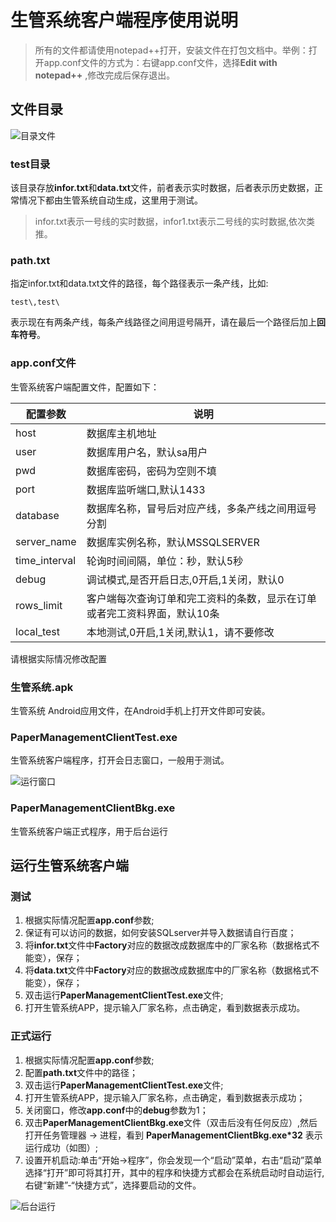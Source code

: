 # 生管系统客户端程序使用说明 #

> 所有的文件都请使用notepad++打开，安装文件在打包文档中。举例：打开app.conf文件的方式为：右键app.conf文件，选择**Edit with notepad++** ,修改完成后保存退出。

## 文件目录 ##

![目录文件](https://i.imgur.com/5ALAMMo.png)

### test目录 ###

该目录存放**infor.txt**和**data.txt**文件，前者表示实时数据，后者表示历史数据，正常情况下都由生管系统自动生成，这里用于测试。

> infor.txt表示一号线的实时数据，infor1.txt表示二号线的实时数据,依次类推。

### path.txt ###

指定infor.txt和data.txt文件的路径，每个路径表示一条产线，比如:

    test\,test\

表示现在有两条产线，每条产线路径之间用逗号隔开，请在最后一个路径后加上**回车符号**。

### app.conf文件 ###

生管系统客户端配置文件，配置如下：

|配置参数         |说明                      |
|----------------|--------------------------|
| host           | 数据库主机地址            |
| user           | 数据库用户名，默认sa用户   |
| pwd            | 数据库密码，密码为空则不填  |
| port           | 数据库监听端口,默认1433    |
| database       | 数据库名称，冒号后对应产线，多条产线之间用逗号分割|
| server_name    | 数据库实例名称，默认MSSQLSERVER |
| time_interval  | 轮询时间间隔，单位：秒，默认5秒  |
| debug          | 调试模式,是否开启日志,0开启,1关闭，默认0|
| rows_limit     | 客户端每次查询订单和完工资料的条数，显示在订单或者完工资料界面，默认10条 |
| local_test     | 本地测试,0开启,1关闭,默认1，请不要修改|

请根据实际情况修改配置

### 生管系统.apk ###

生管系统 Android应用文件，在Android手机上打开文件即可安装。

### PaperManagementClientTest.exe ###

生管系统客户端程序，打开会日志窗口，一般用于测试。

![运行窗口](https://i.imgur.com/5qNNhdI.png)

### PaperManagementClientBkg.exe ###

生管系统客户端正式程序，用于后台运行

## 运行生管系统客户端 ##

### 测试 ###

1. 根据实际情况配置**app.conf**参数;
2. 保证有可以访问的数据，如何安装SQLserver并导入数据请自行百度；
3. 将**infor.txt**文件中**Factory**对应的数据改成数据库中的厂家名称（数据格式不能变），保存；
4. 将**data.txt**文件中**Factory**对应的数据改成数据库中的厂家名称（数据格式不能变），保存；
5. 双击运行**PaperManagementClientTest.exe**文件;
6. 打开生管系统APP，提示输入厂家名称，点击确定，看到数据表示成功。

### 正式运行 ###

1. 根据实际情况配置**app.conf**参数;
2. 配置**path.txt**文件中的路径；
3. 双击运行**PaperManagementClientTest.exe**文件;
4. 打开生管系统APP，提示输入厂家名称，点击确定，看到数据表示成功；
5. 关闭窗口，修改**app.conf**中的**debug**参数为1；
6. 双击**PaperManagementClientBkg.exe**文件（双击后没有任何反应）,然后打开任务管理器 -> 进程，看到 **PaperManagementClientBkg.exe\*32** 表示运行成功（如图）;
7. 设置开机启动:单击“开始→程序”，你会发现一个“启动”菜单，右击“启动”菜单选择“打开”即可将其打开，其中的程序和快捷方式都会在系统启动时自动运行,右键“新建”-“快捷方式”，选择要启动的文件。

![后台运行](https://i.imgur.com/HlFO18k.png)
